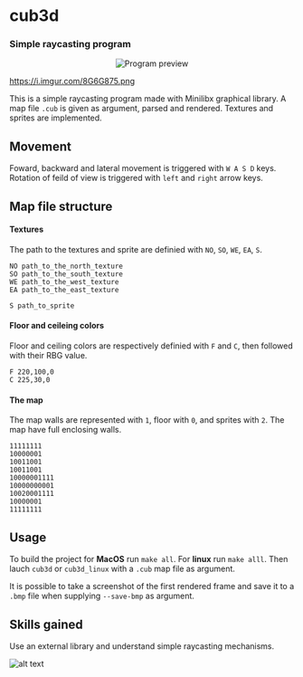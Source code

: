 # cub3d

### Simple raycasting program

<p align="center">
  <img src="https://i.imgur.com/8G6G875.png" alt="Program preview" />
</p>

https://i.imgur.com/8G6G875.png

This is a simple raycasting program made with Minilibx graphical library. A map file `.cub` is given as argument, parsed and rendered. Textures and sprites are implemented. 

## Movement

Foward, backward and lateral movement is triggered with `W A S D` keys.
Rotation of feild of view is triggered with `left` and `right` arrow keys.

## Map file structure

#### Textures

The path to the textures and sprite are definied with `NO`, `SO`, `WE`, `EA`, `S`.

```
NO path_to_the_north_texture
SO path_to_the_south_texture
WE path_to_the_west_texture
EA path_to_the_east_texture

S path_to_sprite
```

#### Floor and ceileing colors

Floor and ceiling colors are respectively definied with `F` and `C`, then followed with their RBG value.

```
F 220,100,0
C 225,30,0
```

#### The map

The map walls are represented with `1`, floor with `0`, and sprites with `2`. The map have full enclosing walls.

```
11111111
10000001
10011001
10011001
10000001111
10000000001
10020001111
10000001
11111111
```

## Usage

To build the project for **MacOS** run `make all`. For **linux** run `make alll`. Then lauch `cub3d` or `cub3d_linux` with a `.cub` map file as argument.

It is possible to take a screenshot of the first rendered frame and save it to a `.bmp` file when supplying `--save-bmp` as argument.

## Skills gained

Use an external library and understand simple raycasting mechanisms.

![alt text](https://i.imgur.com/ecwfc8N.png "Final grade 102/100")
